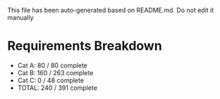 This file has been auto-generated based on README.md. Do not edit it manually

# Requirements Breakdown

- Cat A:  80 / 80 complete
- Cat B:  160 / 263 complete
- Cat C:  0 / 48 complete
- TOTAL:  240 / 391 complete
